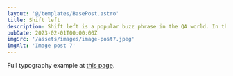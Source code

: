 ```yaml
---
layout: '@/templates/BasePost.astro'
title: Shift left
description: Shift left is a popular buzz phrase in the QA world. In this post we explore what that means and how far you can actually shift.
pubDate: 2023-02-01T00:00:00Z
imgSrc: '/assets/images/image-post7.jpeg'
imgAlt: 'Image post 7'
---
```


Full typography example at [this page](../sixth-post/).
